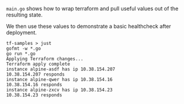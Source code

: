 `main.go` shows how to wrap terraform and pull useful values out of the resulting state.

We then use these values to demonstrate a basic healthcheck after deployment.

```
tf-samples > just
gofmt -w *.go
go run *.go
Applying Terraform changes...
Terraform apply complete
instance alpine-asdf has ip 10.38.154.207
10.38.154.207 responds
instance alpine-qwer has ip 10.38.154.16
10.38.154.16 responds
instance alpine-zxcv has ip 10.38.154.23
10.38.154.23 responds
```
